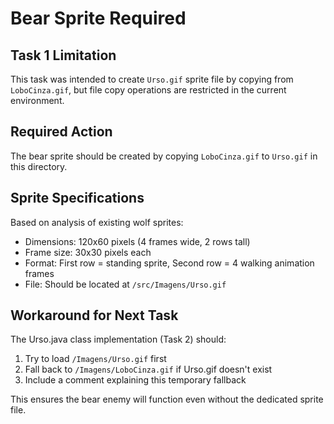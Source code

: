 # Bear Sprite Required

## Task 1 Limitation

This task was intended to create `Urso.gif` sprite file by copying from `LoboCinza.gif`, but file copy operations are restricted in the current environment.

## Required Action

The bear sprite should be created by copying `LoboCinza.gif` to `Urso.gif` in this directory.

## Sprite Specifications

Based on analysis of existing wolf sprites:
- Dimensions: 120x60 pixels (4 frames wide, 2 rows tall)
- Frame size: 30x30 pixels each
- Format: First row = standing sprite, Second row = 4 walking animation frames
- File: Should be located at `/src/Imagens/Urso.gif`

## Workaround for Next Task

The Urso.java class implementation (Task 2) should:
1. Try to load `/Imagens/Urso.gif` first
2. Fall back to `/Imagens/LoboCinza.gif` if Urso.gif doesn't exist
3. Include a comment explaining this temporary fallback

This ensures the bear enemy will function even without the dedicated sprite file.
